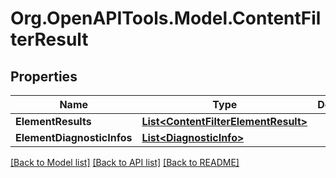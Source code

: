 # Org.OpenAPITools.Model.ContentFilterResult

## Properties

Name | Type | Description | Notes
------------ | ------------- | ------------- | -------------
**ElementResults** | [**List&lt;ContentFilterElementResult&gt;**](ContentFilterElementResult.md) |  | [optional] 
**ElementDiagnosticInfos** | [**List&lt;DiagnosticInfo&gt;**](DiagnosticInfo.md) |  | [optional] 

[[Back to Model list]](../README.md#documentation-for-models) [[Back to API list]](../README.md#documentation-for-api-endpoints) [[Back to README]](../README.md)


